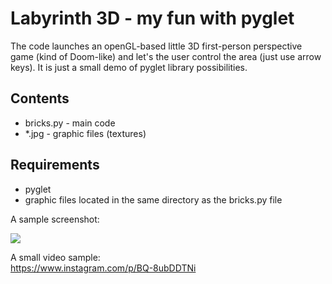 # Labyrinth 3D - my fun with pyglet

The code launches an openGL-based little 3D first-person perspective game (kind of Doom-like) and let's the user control the area (just use arrow keys). It is just a small demo of pyglet library possibilities.

## Contents
- bricks.py - main code
- \*.jpg - graphic files (textures)

## Requirements
- pyglet
- graphic files located in the same directory as the bricks.py file

A sample screenshot:

![](https://user-images.githubusercontent.com/23619663/31903344-209735e4-b828-11e7-855b-6a31830d5e8b.png)

A small video sample:<br>
https://www.instagram.com/p/BQ-8ubDDTNi
